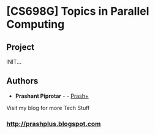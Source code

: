 # [CS698G] Topics in Parallel Computing

## Project

INIT...

## Authors

* **Prashant Piprotar** - - [Prash+](https://github.com/prashplus)

Visit my blog for more Tech Stuff
### http://prashplus.blogspot.com